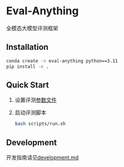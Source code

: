 # Eval-Anything

全模态大模型评测框架

## Installation

```bash
conda create -n eval-anything python==3.11
pip install -e .
```

## Quick Start

1. 设置评测[参数文件](eval_anything/configs/evaluate.yaml)

2. 启动评测脚本

    ```bash
    bash scripts/run.sh
    ```

## Development

开发指南请见[development.md](development.md)
